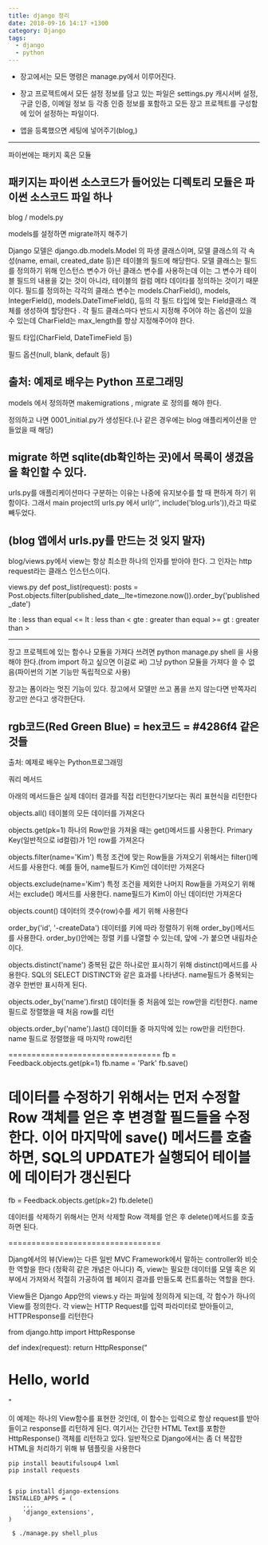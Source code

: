 ```yaml
---
title: django 정리
date: 2018-09-16 14:17 +1300
category: Django
tags:
  - django
  - python
---
```


- 장고에서는 모든 명령은 manage.py에서 이루어진다.

- 장고 프로젝트에서 모든 설정 정보를 담고 있는 파일은 settings.py
캐시서버 설정, 구글 인증, 이메일 정보 등 각종 인증 정보를 포함하고 모든 장고 프로젝트를 구성함에 있어 설정하는 파일이다.

- 앱을 등록했으면 세팅에 넣어주기(blog,)

--------------------------------------
파이썬에는 패키지 혹은 모듈

패키지는 파이썬 소스코드가 들어있는 디렉토리
모듈은 파이썬 소스코드 파일 하나
--------------------------------------

blog / models.py

models를 설정하면 migrate까지 해주기

Django 모델은 django.db.models.Model 의 파생 클래스이며,
모델 클래스의 각 속성(name, email, created_date 등)은 테이블의 필드에 해당한다.
모델 클래스는 필드를 정의하기 위해 인스턴스 변수가 아닌 클래스 변수를 사용하는데
이는 그 변수가 테이블 필드의 내용을 갖는 것이 아니라, 테이블의 컬럼 메타 데이타를 정의하는 것이기 때문이다.
필드를 정의하는 각각의 클래스 변수는 models.CharField(), models, IntegerField(), models.DateTimeField(), 등의 각 필드 타입에 맞는 Field클래스 객체를 생성하여 할당한다
.
각 필드 클래스마다 반드시 지정해 주어야 하는 옵션이 있을 수 있는데 CharField는 max_length를 항상 지정해주어야 한다.

필드 타입(CharField, DateTimeField 등)

필드 옵션(null, blank, default 등)

출처: 예제로 배우는 Python 프로그래밍
----------------------------------------
models 에서 정의하면 makemigrations , migrate 로 정의를 해야 한다.

정의하고 나면 0001_initial.py가 생성된다.(나 같은 경우에는 blog 애플리케이션을 만들었을 때 해당)

migrate 하면 sqlite(db확인하는 곳)에서 목록이 생겼음을 확인할 수 있다.
----------------------------------------

urls.py를 애플리케이션마다 구분하는 이유는 나중에 유지보수를 할 때 편하게 하기 위함이다.
그래서 main project의 urls.py 에서 url(r'', include('blog.urls')),라고 따로 빼두었다.

(blog 앱에서 urls.py를 만드는 것 잊지 말자)
-----------------------------------------

blog/views.py에서
view는 항상 최소한 하나의 인자를 받아야 한다. 그 인자는 http request라는 클래스 인스턴스이다.

views.py
def post_list(request):
posts = Post.objects.filter(published_date__lte=timezone.now()).order_by('published_date')

lte : less than equal <=
lt : less than <
gte : greater than equal >=
gt : greater than >

------------------------------------------

장고 프로젝트에 있는 함수나 모듈을 가져다 쓰려면
python manage.py shell 을 사용해야 한다.(from import 하고 싶으면 이걸로 써)
그냥 python 모듈을 가져다 쓸 수 없음(파이썬의 기본 기능만 독립적으로 사용)


장고는 폼이라는 멋진 기능이 있다. 장고에서 모델만 쓰고 폼을 쓰지 않는다면 반쪽자리 장고만 쓴다고 생각한단다.


rgb코드(Red Green Blue) = hex코드 = #4286f4 같은 것들
-----------------------------------------------


출처: 예제로 배우는 Python프로그래밍

쿼리 메서드

아래의 메서드들은 실제 데이터 결과를 직접 리턴한다기보다는 쿼리 표현식을 리턴한다

objects.all()
테이블의 모든 데이터를 가져온다

objects.get(pk=1)
하나의 Row만을 가져올 때는 get()메서드를 사용한다.
Primary Key(일반적으로 id컬럼)가 1인 row를 가져온다

objects.filter(name='Kim')
특정 조건에 맞는 Row들을 가져오기 위해서는 filter()메서드를 사용한다.
예를 들어, name필드가 Kim인 데이터만 가져온다

objects.exclude(name='Kim')
특정 조건을 제외한 나머지 Row들을 가져오기 위해서는 exclude() 메서드를 사용한다.
name필드가 Kim이 아닌 데이터만 가져온다

objects.count()
데이터의 갯수(row)수를 세기 위해 사용한다

order_by('id', '-createData')
데이터를 키에 따라 정렬하기 위해 order_by()메서드를 사용한다.
order_by()안에는 정렬 키를 나열할 수 있는데, 앞에 -가 붙으면 내림차순이다.


objects.distinct('name')
중복된 값은 하나로만 표시하기 위해 distinct()메서드를 사용한다.
SQL의 SELECT DISTINCT와 같은 효과를 나타낸다.
name필드가 중복되는 경우 한번만 표시하게 된다.

objects.oder_by('name').first()
데이터들 중 처음에 있는 row만을 리턴한다. name 필드로 정렬했을 때 처음 row를 리턴

objects.order_by('name').last()
데이터들 중 마지막에 있는 row만을 리턴한다. name 필드로 정렬했을 때 마지막 row리턴



=================================
fb = Feedback.objects.get(pk=1)
fb.name = 'Park'
fb.save()

데이터를 수정하기 위해서는 먼저 수정할 Row 객체를 얻은 후 변경할 필드들을 수정한다.
이어 마지막에 save() 메서드를 호출하면, SQL의 UPDATE가 실행되어 테이블에 데이터가 갱신된다
=================================
fb = Feedback.objects.get(pk=2)
fb.delete()

데이터를 삭제하기 위해서는 먼저 삭제할 Row 객체를 얻은 후 delete()메서드를 호출하면 된다.


=================================

Djang에서의 뷰(View)는 다른 일반 MVC Framework에서 말하는 controller와 비슷한 역할을 한다
(정확히 같은 개념은 아니다)
즉, view는 필요한 데이터를 모델 혹은 외부에서 가져와서 적절히 가공하여 웹 페이지 결과를 만들도록
컨트롤하는 역할을 한다.

View들은 Django App안의 views.y 라는 파일에 정의하게 되는데,
각 함수가 하나의 View를 정의한다.
각 view는 HTTP Request를 입력 파라미터로 받아들이고, HTTPResponse를 리턴한다

from django.http import HttpResponse

def index(request):
return HttpResponse("<h1>Hello, world</h1>"


이 예제는 하나의 View함수를 표현한 것인데, 이 함수는 입력으로 항상 request를 받아들이고
response를 리턴하게 된다. 여기서는 간단한 HTML Text를 포함한 HttpResponse() 객체를 리턴하고 있다.
일반적으로 Django에서는 좀 더 복잡한 HTML을 처리하기 위해 뷰 템플릿을 사용한다



```
pip install beautifulsoup4 lxml
pip install requests


$ pip install django-extensions
INSTALLED_APPS = (
    ...
    'django_extensions',
)

 $ ./manage.py shell_plus
```
